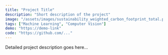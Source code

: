 ```yaml
---
title: "Project Title"
description: "Short description of the project"
image: "/assets/images/sustainability_weighted_carbon_footprint_total.png"
tags: ["Machine Learning", "Computer Vision"]
demo: "https://demo-link"
code: "https://github.com/..."
---
```


Detailed project description goes here...
